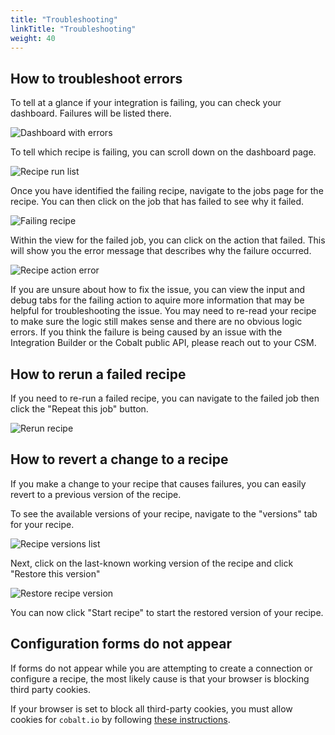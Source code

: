 ```yaml
---
title: "Troubleshooting"
linkTitle: "Troubleshooting"
weight: 40
---
```


## How to troubleshoot errors

To tell at a glance if your integration is failing, you can check your dashboard. Failures will be listed there.

![Dashboard with errors](/integrations/integration_builder/troubleshooting/how_to_troubleshoot/dashboard_with_error.png "Dashboard with error")

To tell which recipe is failing, you can scroll down on the dashboard page.

![Recipe run list](/integrations/integration_builder/troubleshooting/how_to_troubleshoot/recipe_run_list.png "Recipe run list")

Once you have identified the failing recipe, navigate to the jobs page for the recipe. You can then click on the job that has failed to see why it failed.

![Failing recipe](/integrations/integration_builder/troubleshooting/how_to_troubleshoot/failing_recipe.png "Failing recipe")

Within the view for the failed job, you can click on the action that failed. This will show you the error message that describes why the failure occurred.

![Recipe action error](/integrations/integration_builder/troubleshooting/how_to_troubleshoot/action_error.png "Recipe action error")

If you are unsure about how to fix the issue, you can view the input and debug tabs for the failing action to aquire more information that may be helpful for troubleshooting the issue.
You may need to re-read your recipe to make sure the logic still makes sense and there are no obvious logic errors.
If you think the failure is being caused by an issue with the Integration Builder or the Cobalt public API, please reach out to your CSM.

## How to rerun a failed recipe

If you need to re-run a failed recipe, you can navigate to the failed job then click the "Repeat this job" button.

![Rerun recipe](/integrations/integration_builder/troubleshooting/rerun_recipe.png "Rerun recipe")

## How to revert a change to a recipe

If you make a change to your recipe that causes failures, you can easily revert to a previous version of the recipe.

To see the available versions of your recipe, navigate to the "versions" tab for your recipe.

![Recipe versions list](/integrations/integration_builder/troubleshooting/revert_recipe_change/recipe_versions.png "Recipe versions list")

Next, click on the last-known working version of the recipe and click "Restore this version"

![Restore recipe version](/integrations/integration_builder/troubleshooting/revert_recipe_change/restore_recipe_version.png "Restore recipe version")

You can now click "Start recipe" to start the restored version of your recipe.

## Configuration forms do not appear

If forms do not appear while you are attempting to create a connection or configure a recipe, the most likely cause is that your browser is blocking third party cookies.

If your browser is set to block all third-party cookies, you must allow cookies for `cobalt.io` by following [these instructions](https://support.google.com/chrome/answer/95647?sjid=8733712878597538106-NA#zippy=%2Callow-or-block-third-party-cookies%2Callow-third-party-cookies-for-a-specific-site).
